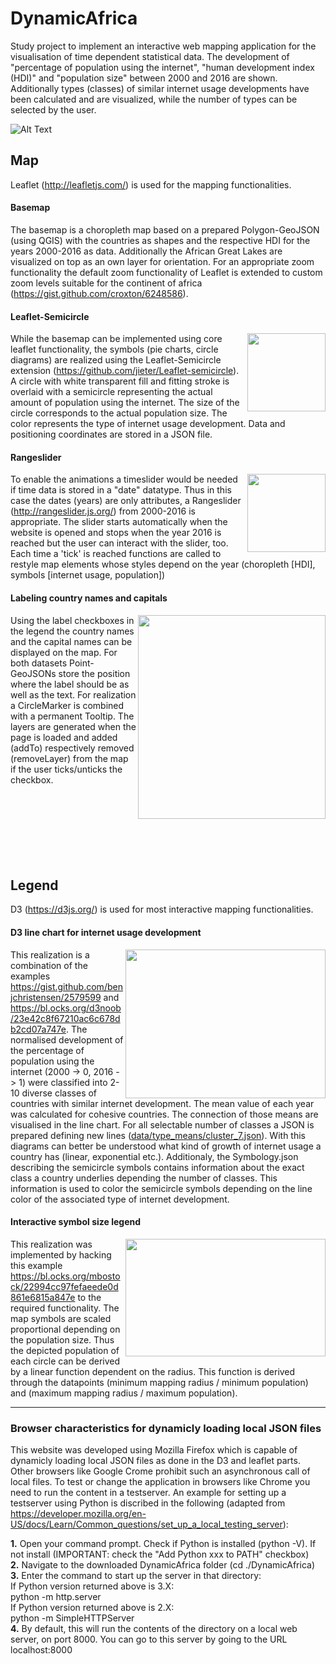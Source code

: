 # DynamicAfrica
Study project to implement an interactive web mapping application for the visualisation of time dependent statistical data. The development of "percentage of population using the internet", "human development index (HDI)" and "population size" between 2000 and 2016 are shown. Additionally types (classes) of similar internet usage developments have been calculated and are visualized, while the number of types can be selected by the user.   

![Alt Text](https://github.com/lukasalexanderweber/DynamicAfrica/blob/master/gif/html.gif)

## Map

Leaflet (http://leafletjs.com/) is used for the mapping functionalities.

#### Basemap

The basemap is a choropleth map based on a prepared Polygon-GeoJSON (using QGIS) with the countries as shapes and the respective HDI for the years 2000-2016 as data. Additionally the African Great Lakes are visualized on top as an own layer for orientation. For an appropriate zoom functionality the default zoom functionality of Leaflet is extended to custom zoom levels suitable for the continent of africa (https://gist.github.com/croxton/6248586). 

#### Leaflet-Semicircle

<img align="right" width="125" height="125" src="https://github.com/lukasalexanderweber/DynamicAfrica/blob/master/gif/semiC.gif">While the basemap can be implemented using core leaflet functionality, the symbols (pie charts, circle diagrams) are realized using the Leaflet-Semicircle extension (https://github.com/jieter/Leaflet-semicircle). A circle with white transparent fill and fitting stroke is overlaid with a semicircle representing the actual amount of population using the internet. The size of the circle corresponds to the actual population size. The color represents the type of internet usage development. Data and positioning coordinates are stored in a JSON file.

#### Rangeslider

<img align="right" width="125" height="125" src="https://github.com/lukasalexanderweber/DynamicAfrica/blob/master/gif/slider.gif">To enable the animations a timeslider would be needed if time data is stored in a "date" datatype. Thus in this case the dates (years) are only attributes, a Rangeslider (http://rangeslider.js.org/) from 2000-2016 is appropriate. The slider starts automatically when the website is opened and stops when the year 2016 is reached but the user can interact with the slider, too. Each time a 'tick' is reached functions are called to restyle map elements whose styles depend on the year (choropleth [HDI], symbols [internet usage, population])   

#### Labeling country names and capitals

<img align="right" width="300" height="326" src="https://github.com/lukasalexanderweber/DynamicAfrica/blob/master/gif/labels.gif">Using the label checkboxes in the legend the country names and the capital names can be displayed on the map. For both datasets Point-GeoJSONs store the position where the label should be as well as the text. For realization a CircleMarker is combined with a permanent Tooltip. The layers are generated when the page is loaded and added (addTo) respectively removed (removeLayer) from the map if the user ticks/unticks the checkbox.
</br></br></br></br></br></br></br></br>

## Legend

D3 (https://d3js.org/) is used for most interactive mapping functionalities.

#### D3 line chart for internet usage development

<img align="right" width="320" height="238" src="https://github.com/lukasalexanderweber/DynamicAfrica/blob/master/gif/linechart.gif">This realization is a combination of the examples https://gist.github.com/benjchristensen/2579599 and https://bl.ocks.org/d3noob/23e42c8f67210ac6c678db2cd07a747e. The normalised development of the percentage of population using the internet (2000 -> 0, 2016 -> 1) were classified into 2-10 diverse classes of countries with similar internet development. The mean value of each year was calculated for cohesive countries. The connection of those means are visualised in the line chart. For all selectable number of classes a JSON is prepared defining new lines ([data/type_means/cluster_7.json](data/type_means/cluster_7.json)). With this diagrams can better be understood what kind of growth of internet usage a country has (linear, exponential etc.). Additionaly, the Symbology.json describing the semicircle symbols contains information about the exact class a country underlies depending the number of classes. This information is used to color the semicircle symbols depending on the line color of the associated type of internet development.

#### Interactive symbol size legend

<img align="right" width="320" height="188" src="https://github.com/lukasalexanderweber/DynamicAfrica/blob/master/gif/circle.gif">This realization was implemented by hacking this example https://bl.ocks.org/mbostock/22994cc97fefaeede0d861e6815a847e to the required functionality. The map symbols are scaled proportional depending on the population size. Thus the depicted population of each circle can be derived by a linear function dependent on the radius. This function is derived through the datapoints (minimum mapping radius / minimum population) and (maximum mapping radius / maximum population). 

---

### Browser characteristics for dynamicly loading local JSON files

This website was developed using Mozilla Firefox which is capable of dynamicly loading local JSON files as done in the D3 and leaflet parts. Other browsers like Google Crome prohibit such an asynchronous call of local files. To test or change the application in browsers like Chrome you need to run the content in a testserver. An example for setting up a testserver using Python is discribed in the following (adapted from https://developer.mozilla.org/en-US/docs/Learn/Common_questions/set_up_a_local_testing_server):

  <b>1.</b> Open your command prompt. Check if Python is installed (python -V). If not install (IMPORTANT: check the "Add Python xxx to PATH" checkbox)<br />
  <b>2.</b> Navigate to the downloaded DynamicAfrica folder (cd ./DynamicAfrica)<br />
  <b>3.</b> Enter the command to start up the server in that directory:<br />
  If Python version returned above is 3.X:<br />
  python -m http.server<br />
  If Python version returned above is 2.X:<br />
  python -m SimpleHTTPServer<br />
  <b>4.</b> By default, this will run the contents of the directory on a local web server, on port 8000. You can go to this server by going to the URL localhost:8000
